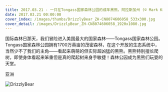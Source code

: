 ```yaml
---
title: 2017.03.21 - 一只在Tongass国家森林公园的成年黑熊，阿拉斯加州 (© Mark Kelley/Tandem Stills + Motion)
date: 2017.03.21 00:00:00
cover_index: /images/thumbs/DrizzlyBear_ZH-CN8074606058_533x300.jpg
cover_detail: /images/DrizzlyBear_ZH-CN8074606058_1920x1080.jpg
---
```


国际森林日那天，我们冒险进入美国最大的国家森林——Tongass国家森林公园。Tongass国家森林公园拥有1700万英亩的茂密森林，在这个开放的生态系统中，当然少不了我们的主角——看起来萌萌的但实际超凶猛的黑熊。黑熊特别擅长爬树，即使身体看起来笨重但是真的爬起树来身手敏捷！森林公园成为黑熊们玩耍的天堂。

亚洲

![DrizzlyBear](/images/DrizzlyBear_ZH-CN8074606058_1920x1080.jpg)
